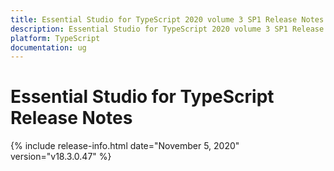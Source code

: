 ```yaml
---
title: Essential Studio for TypeScript 2020 volume 3 SP1 Release Notes  
description: Essential Studio for TypeScript 2020 volume 3 SP1 Release Notes  
platform: TypeScript
documentation: ug
---
```


# Essential Studio for TypeScript  Release Notes  

{% include release-info.html date="November 5, 2020"  version="v18.3.0.47" %} 







